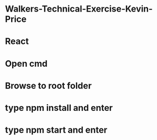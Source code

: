 # Walkers-Technical-Exercise-Kevin-Price

# React

# Open cmd
# Browse to root folder
# type npm install and enter
# type npm start and enter
 